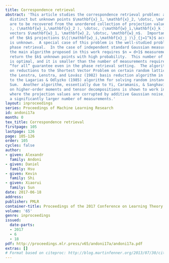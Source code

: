 ```yaml
---
title: Correspondence retrieval
abstract: 'This article studies the correspondence retrieval problem: a set of $k$
  distinct but unknown points $\mathbf{x}_1, \mathbf{x}_2, \dotsc, \mathbf{x}_k \in \mathbb{R}^d$
  are to be recovered from the unordered collection of projection values $⟨\mathbf{w}_i,\mathbf{x}_1
  ⟩, ⟨\mathbf{w}_i,\mathbf{x}_2 ⟩, \dotsc, ⟨\mathbf{w}_i,\mathbf{x}_k ⟩$ onto $n$ known measurement
  vectors $\mathbf{w}_1, \mathbf{w}_2, \dotsc, \mathbf{w}_n$.  Importantly, the correspondence
  of the $k$ projections $\{⟨\mathbf{w}_i,\mathbf{x}_j ⟩\}_{j=1^k}$ across different measurements
  is unknown.  A special case of this problem is the well-studied problem of (real-valued)
  phase retrieval.  In the case of independent standard Gaussian measurement vectors,
  the main algorithm proposed in this work requires $n = d+1$ measurements to correctly
  return the $k$ unknown points with high probability.  This number of measurements
  is optimal, and it is smaller than the number of measurements required for a stronger
  “for all” guarantee even in the phase retrieval setting.  The algorithm is based
  on reductions to the Shortest Vector Problem on certain random lattices, and employs
  the Lenstra, Lenstra, and Lovász (1982) basis reduction algorithm in a manner similar
  to the Lagarias & Odlyzko (1985) algorithm for solving random instances of Subset
  Sum.  Another algorithm, essentially due to Yi, Caramanis, & Sanghavi (2016), based
  on higher-order moments and tensor decompositions is shown to work in a setting
  where the projection values are corrupted by additive Gaussian noise, but it requires
  a significantly larger number of measurements.'
layout: inproceedings
series: Proceedings of Machine Learning Research
id: andoni17a
month: 0
tex_title: Correspondence retrieval
firstpage: 105
lastpage: 126
page: 105-126
order: 105
cycles: false
author:
- given: Alexandr
  family: Andoni
- given: Daniel
  family: Hsu
- given: Kevin
  family: Shi
- given: Xiaorui
  family: Sun
date: 2017-06-18
address: 
publisher: PMLR
container-title: Proceedings of the 2017 Conference on Learning Theory
volume: '65'
genre: inproceedings
issued:
  date-parts:
  - 2017
  - 6
  - 18
pdf: http://proceedings.mlr.press/v65/andoni17a/andoni17a.pdf
extras: []
# Format based on citeproc: http://blog.martinfenner.org/2013/07/30/citeproc-yaml-for-bibliographies/
---
```

